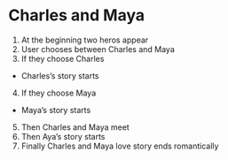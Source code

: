 Charles and Maya
================

1.	At the beginning two heros appear
2.	User chooses between Charles and Maya
3.	If they choose Charles 
* Charles’s story starts
4.	If they choose Maya 
* Maya’s story starts
5.	Then Charles and Maya meet
6.	Then Aya’s story starts
7.	Finally Charles and Maya love story ends romantically 
